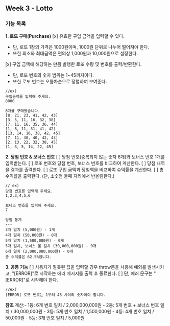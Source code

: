 ## Week 3 - Lotto

### 기능 목록

**1. 로또 구매(Purchase)**
[x] 유효한 구입 금액을 입력할 수 있다.

- 단, 로또 1장의 가격은 1000원이며, 1000원 단위로 나누어 떨어져야 한다.
- 또한 최소와 최대금액은 편의상 1,000원과 10,000원으로 설정한다.

[x] 구입 금액에 해당하는 만큼 발행한 로또 수량 및 번호를 출력/반환한다.

- 단, 로또 번호의 숫자 범위는 1~45까지이다.
- 또한 로또 번호는 오름차순으로 정렬하여 보여준다.

```
//ex)
구입금액을 입력해 주세요.
8000

8개를 구매했습니다.
[8, 21, 23, 41, 42, 43]
[3, 5, 11, 16, 32, 38]
[7, 11, 16, 35, 36, 44]
[1, 8, 11, 31, 41, 42]
[13, 14, 16, 38, 42, 45]
[7, 11, 30, 40, 42, 43]
[2, 13, 22, 32, 38, 45]
[1, 3, 5, 14, 22, 45]
```

**2. 당첨 번호 & 보너스 번호**
[ ] 당첨 번호(중복되지 않는 숫자 6개)와 보너스 번호 1개를 입력받는다.
[ ] 로또 번호와 당첨 번호, 보너스 번호를 비교하여 계산한다.
[ ] 당첨 내역을 결과를 출력한다.
[ ] 로또 구입 금액과 당첨액을 비교하여 수익률을 계산한다.
[ ] 총 수익률을 출력한다. (단, 소숫점 둘째 자리에서 반올림한다.)

```
// ex)
당첨 번호를 입력해 주세요.
1,2,3,4,5,6

보너스 번호를 입력해 주세요.
7

당첨 통계
---
3개 일치 (5,000원) - 1개
4개 일치 (50,000원) - 0개
5개 일치 (1,500,000원) - 0개
5개 일치, 보너스 볼 일치 (30,000,000원) - 0개
6개 일치 (2,000,000,000원) - 0개
총 수익률은 62.5%입니다.
```

**3. 공통 기능**
[ ] 사용자가 잘못된 값을 입력할 경우 throw문을 사용해 예외를 발생시키고, "[ERROR]"로 시작하는 에러 메시지를 출력 후 종료한다.
[ ] 단, 에러 문구는 "[ERROR]"로 시작해야 한다.

```
//ex)
[ERROR] 로또 번호는 1부터 45 사이의 숫자여야 합니다.
```

**참조**
계산:- 1등: 6개 번호 일치 / 2,000,000,000원 - 2등: 5개 번호 + 보너스 번호 일치 / 30,000,000원 - 3등: 5개 번호 일치 / 1,500,000원 - 4등: 4개 번호 일치 / 50,000원 - 5등: 3개 번호 일치 / 5,000원
